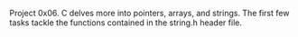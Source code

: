 Project 0x06. C delves more into pointers, arrays, and strings. The first few tasks tackle the functions contained in the string.h header file. 
